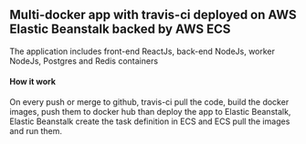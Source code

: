 ## Multi-docker app with travis-ci deployed on AWS Elastic Beanstalk backed by AWS ECS
The application includes front-end ReactJs, back-end NodeJs, worker NodeJs, Postgres and Redis containers
 
#### How it work
On every push or merge to github, travis-ci pull the code, build the docker images, push them to docker hub than deploy the app to Elastic Beanstalk, Elastic Beanstalk create the task definition in ECS and ECS pull the images and run them.
